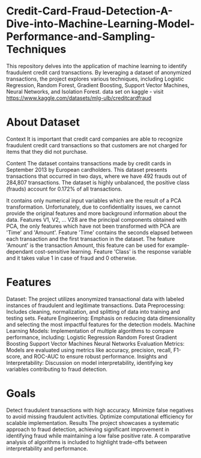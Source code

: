 # Credit-Card-Fraud-Detection-A-Dive-into-Machine-Learning-Model-Performance-and-Sampling-Techniques
This repository delves into the application of machine learning to identify fraudulent credit card transactions. By leveraging a dataset of anonymized transactions, the project explores various techniques, including Logistic Regression, Random Forest, Gradient Boosting, Support Vector Machines, Neural Networks, and Isolation Forest.
data set on kaggle - visit https://www.kaggle.com/datasets/mlg-ulb/creditcardfraud

# About Dataset
Context
It is important that credit card companies are able to recognize fraudulent credit card transactions so that customers are not charged for items that they did not purchase.

Content
The dataset contains transactions made by credit cards in September 2013 by European cardholders.
This dataset presents transactions that occurred in two days, where we have 492 frauds out of 284,807 transactions. The dataset is highly unbalanced, the positive class (frauds) account for 0.172% of all transactions.

It contains only numerical input variables which are the result of a PCA transformation. Unfortunately, due to confidentiality issues, we cannot provide the original features and more background information about the data. Features V1, V2, … V28 are the principal components obtained with PCA, the only features which have not been transformed with PCA are 'Time' and 'Amount'. Feature 'Time' contains the seconds elapsed between each transaction and the first transaction in the dataset. The feature 'Amount' is the transaction Amount, this feature can be used for example-dependant cost-sensitive learning. Feature 'Class' is the response variable and it takes value 1 in case of fraud and 0 otherwise.
# Features
Dataset: The project utilizes anonymized transactional data with labeled instances of fraudulent and legitimate transactions.
Data Preprocessing: Includes cleaning, normalization, and splitting of data into training and testing sets.
Feature Engineering: Emphasis on reducing data dimensionality and selecting the most impactful features for the detection models.
Machine Learning Models: Implementation of multiple algorithms to compare performance, including:
Logistic Regression
Random Forest
Gradient Boosting
Support Vector Machines
Neural Networks
Evaluation Metrics: Models are evaluated using metrics like accuracy, precision, recall, F1-score, and ROC-AUC to ensure robust performance.
Insights and Interpretability: Discussion on model interpretability, identifying key variables contributing to fraud detection.
 # Goals
Detect fraudulent transactions with high accuracy.
Minimize false negatives to avoid missing fraudulent activities.
Optimize computational efficiency for scalable implementation.
Results
The project showcases a systematic approach to fraud detection, achieving significant improvement in identifying fraud while maintaining a low false positive rate. A comparative analysis of algorithms is included to highlight trade-offs between interpretability and performance.

